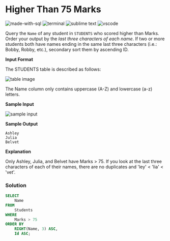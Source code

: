 # Higher Than 75 Marks
![made-with-sql](https://img.shields.io/badge/Made%20with-SQL-007396.svg)
![terminal](https://img.shields.io/badge/Windows%20Terminal-4D4D4D?logo=windows%20terminal&logoColor=white)
![sublime text](https://img.shields.io/badge/sublime_text-%23575757.svg?logo=sublime-text&logoColor=important)
![vscode](https://img.shields.io/badge/Visual_Studio_Code-0078D4?logo=visual%20studio%20code&logoColor=white)

Query the `Name` of any student in `STUDENTS` who scored higher than  Marks. Order your output by the *last three characters of each name*. If two or more students both have names ending in the same last three characters (i.e.: Bobby, Robby, etc.), secondary sort them by ascending ID.

**Input Format**

The STUDENTS table is described as follows:

![table image](https://s3.amazonaws.com/hr-challenge-images/12896/1443815243-94b941f556-1.png)

The Name column only contains uppercase (A-Z) and lowercase (a-z) letters.

**Sample Input**

![sample input](https://s3.amazonaws.com/hr-challenge-images/12896/1443815209-cf4b260993-2.png)

**Sample Output**
```
Ashley
Julia
Belvet
```

**Explanation**

Only Ashley, Julia, and Belvet have Marks > 75. If you look at the last three characters of each of their names, there are no duplicates and 'ley' < 'lia' < 'vet'.

### Solution
```sql
SELECT
    Name
FROM
    Students
WHERE
    Marks > 75
ORDER BY
    RIGHT(Name, 3) ASC,
    Id ASC;
```